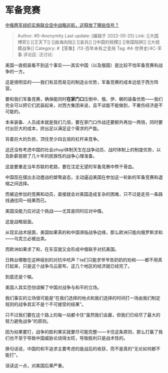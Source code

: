 # 军备竞赛
[中俄两军组织实施联合空中战略巡航，这释放了哪些信号？](https://www.zhihu.com/question/534374967/answer/2500090239)

> Author: #0-Anonymity
> Last update: [编辑于 2022-05-25]
> Link: [[大国博弈]] [[王天下]] [[由海向陆]] [[哀兵]] [[中国的规模]] [[帝国陷阱]] [[大规模战争]]
> Category: #【答集】/13-百年未有之变局
> Tag: #4-世界史/4C-军事
> 评论区:
> 泛讨论:

美国一直假装看不到这个事实——其实中国（以及俄国）是比较不怕军备竞赛和战争的一方。

这是很明显的——我们有显而易见的制造业优势，军备竞赛的成本远低于西方阵营。

要和我们军备竞赛，确保能同时**在家门口**压倒中、俄、伊、朝的装备优势——我们完全可以把它们武装起来，对西方集团来说，且不谈能不能做到，不重伤经济是不可能的。

本来装备、人员成本就是我们几倍，要在家门口作战还要额外再加一两倍，同时要付出巨大的成本，挤出足以满足这个需求的产能。

背着巨大的负担，顶住至少四五倍的杠杆来竞争。

这还没有考虑中国的社会zhuyi体制天生在战争动员、战时体制上的制度优势，以及卧薪尝胆了几十年的民族性的战争心理准备。

这是要重走当年苏联的老路，要在注定无望的军备竞赛中熬干骨血。

中国现在摆出主动邀战的桀骜姿态，主动逼迫美国在参加这一轮新的军备竞赛和退缩之间选择。

而被迫参加的竞赛和动员，直接就会对美国造成复杂的困难，只不过是走另一条路线通往同一结果而已。

美国没能力应对这个挑战——尤其是同时应对中俄。

这是战略层面。

从现实战术层面，美国如果真的和中国濒临战争边缘，那么欧洲只能向俄罗斯求和——乌克兰必被出卖。

而欧洲如果求了和，在东亚就又会形成中俄联手对抗美国。

日韩台哪敢在这种级别的对抗中吭声？ta们只能求爷爷告奶奶的劝和——都不用真打起来，只是这个战争乌云密布，这几个地区的经济就已经完了。

到底还是个输。

美国人其实恐怕误解了中国对战争与和平的立场。

我们事实的立场很可能是“在我们选择的地点和我们选择的时间打一场由我们制定规则的战争其实不是个不可接受的结果”。

只不过我们要在这个路上的每一站都卡住“虽然我们会赢，但我们已经尽了最大的努力避免战争”的原则。

因为如果要打，战争的胜利果实就要尽可能完整——卡住这条原则，那么打赢了我们也不至于导致中国威胁论烧得太旺，导致胜利只是战术性的。

换句话说，中国的和平追求主要考虑的是战后的收获，而不是真的“无论如何都不能打”。

误读这一点，对美国后果严重。
